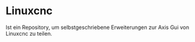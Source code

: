 # Linuxcnc

Ist ein Repository, um selbstgeschriebene Erweiterungen zur Axis Gui von Linuxcnc zu teilen.
